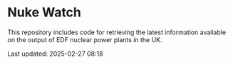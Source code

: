 # Nuke Watch

This repository includes code for retrieving the latest information available on the output of EDF nuclear power plants in the UK.

Last updated: 2025-02-27 08:18